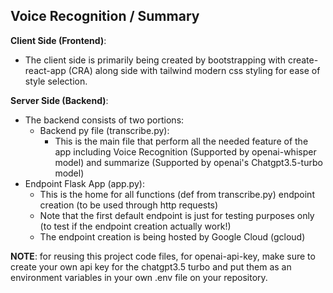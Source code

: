 ## Voice Recognition / Summary

**Client Side (Frontend)**:
* The client side is primarily being created by bootstrapping with create-react-app (CRA) along side with tailwind modern css styling for ease of style selection.

**Server Side (Backend)**:
* The backend consists of two portions:
    * Backend py file (transcribe.py):
        * This is the main file that perform all the needed feature of the app including Voice Recognition (Supported by openai-whisper model) and summarize (Supported by openai's Chatgpt3.5-turbo model)
* Endpoint Flask App (app.py):
    * This is the home for all functions (def from transcribe.py) endpoint creation (to be used through http requests)
    * Note that the first default endpoint is just for testing purposes only (to test if the endpoint creation actually work!)
    * The endpoint creation is being hosted by Google Cloud (gcloud)

**NOTE**: for reusing this project code files, for openai-api-key, make sure to create your own api key for the chatgpt3.5 turbo and put them as an environment variables in your own .env file on your repository.